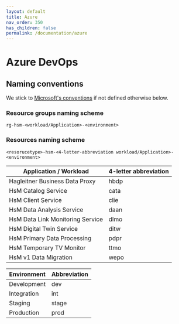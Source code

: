 ```yaml
---
layout: default
title: Azure
nav_order: 350
has_children: false
permalink: /documentation/azure
---
```


# Azure DevOps

## Naming conventions
We stick to [Microsoft's conventions](https://docs.microsoft.com/en-us/azure/cloud-adoption-framework/ready/azure-best-practices/resource-naming) if not defined otherwise below.

### Resource groups naming scheme
```rg-hsm-<workload/Application>-<environment>```

### Resources naming scheme
```<resorucetype>-hsm-<4-letter-abbreviation workload/Application>-<environment>```

|Application / Workload | 4-letter abbreviation |
|-------------| ----------------------|
| Hagleitner Business Data Proxy | hbdp
HsM Catalog Service	| cata
HsM Client Service | clie
HsM Data Analysis Service |	daan
HsM Data Link Monitoring Service|dlmo
HsM Digital Twin Service|ditw
HsM Primary Data Processing|pdpr
HsM Temporary TV Monitor|ttmo
HsM v1 Data Migration|wepo

|Environment | Abbreviation |
|-------------| ----------------------|
Development | dev
Integration	| int
Staging | stage
Production | prod